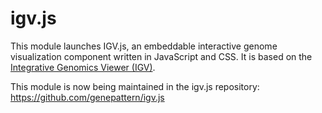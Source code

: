 # igv.js
This module launches IGV.js, an embeddable interactive genome visualization component written in JavaScript and CSS. 
It is based on the [Integrative Genomics Viewer (IGV)](http://igv.org).

This module is now being maintained in the igv.js repository: https://github.com/genepattern/igv.js
